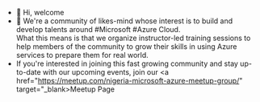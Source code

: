 - 👋 Hi, welcome
- 👀 We're a community of likes-mind whose interest is to build and develop talents around #Microsoft #Azure Cloud.<br> What this means is that we organize instructor-led training sessions to help members of the community to grow their skills in using Azure services to prepare them for real world.  
- If you're interested in joining this fast growing community and stay up-to-date with our upcoming events, join our <a href="https://meetup.com/nigeria-microsoft-azure-meetup-group/" target="_blank>Meetup Page</a>

<!---
Azurenaija/Azurenaija is a ✨ special ✨ repository because its `README.md` (this file) appears on your GitHub profile.
You can click the Preview link to take a look at your changes.
--->
